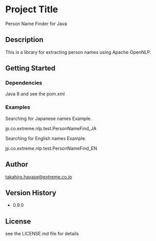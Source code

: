 # Project Title

Person Name Finder for Java

## Description

This is a library for extracting person names using Apache OpenNLP.

## Getting Started

### Dependencies

Java 8
and see the pom.xml

### Examples

Searching for Japanese names Example.

  jp.co.extreme.nlp.test.PersonNameFind_JA

Searching for English names Example.

  jp.co.extreme.nlp.test.PersonNameFind_EN


## Author

takahiro.hayase@extreme.co.jp

## Version History

* 0.9.0

## License

see the LICENSE.md file for details
